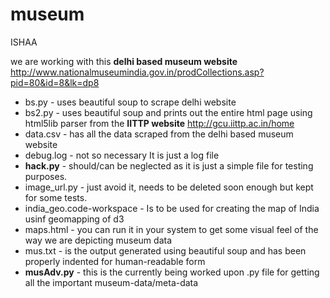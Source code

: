 # museum
ISHAA

we are working with this **delhi based museum website** <http://www.nationalmuseumindia.gov.in/prodCollections.asp?pid=80&id=8&lk=dp8> 

* bs.py - uses beautiful soup to scrape delhi website
* bs2.py - uses beautiful soup and prints out the entire html page using html5lib parser from the **IITTP website** <http://gcu.iittp.ac.in/home>
* data.csv - has all the data scraped from the delhi based museum website
* debug.log - not so necessary It is just a log file
* **hack.py** - should/can be neglected as it is just a simple file for testing purposes.
* image_url.py - just avoid it, needs to be deleted soon enough but kept for some tests.
* india_geo.code-workspace - Is to be used for creating the map of India usinf geomapping of d3
* maps.html - you can run it in your system to get some visual feel of the way we are depicting museum data
* mus.txt - is the output generated using beautiful soup and has been properly indented for human-readable form
* **musAdv.py** - this is the currently being worked upon .py file for getting all the important museum-data/meta-data
